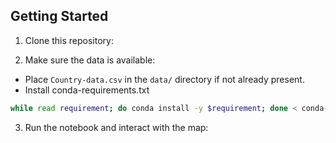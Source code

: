 ## Getting Started

1. Clone this repository:

2. Make sure the data is available:
- Place `Country-data.csv` in the `data/` directory if not already present.
- Install conda-requirements.txt


```bash
while read requirement; do conda install -y $requirement; done < conda-requirements.txt
```

3. Run the notebook and interact with the map:

